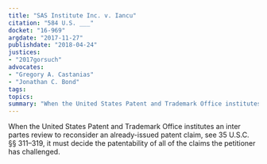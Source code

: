 ```yaml
---
title: "SAS Institute Inc. v. Iancu"
citation: "584 U.S. ___"
docket: "16-969"
argdate: "2017-11-27"
publishdate: "2018-04-24"
justices:
- "2017gorsuch"
advocates:
- "Gregory A. Castanias"
- "Jonathan C. Bond"
tags:
topics:
summary: "When the United States Patent and Trademark Office institutes an inter partes review to reconsider an already-issued patent claim, see 35 U.S.C. §§ 311–319, it must decide the patentability of all of the claims the petitioner has challenged."
---
```

When the United States Patent and Trademark Office institutes an inter partes review to reconsider an already-issued patent claim, see 35 U.S.C. §§ 311–319, it must decide the patentability of all of the claims the petitioner has challenged.

